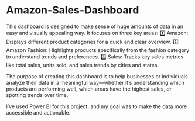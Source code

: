 # Amazon-Sales-Dashboard

This dashboard is designed to make sense of huge amounts of data in an easy and visually appealing way. It focuses on three key areas:
1️⃣ Amazon: Displays different product categories for a quick and clear overview.
2️⃣ Amazon Fashion: Highlights products specifically from the fashion category to understand trends and preferences.
3️⃣ Sales: Tracks key sales metrics like total sales, units sold, and sales trends by cities and states.

The purpose of creating this dashboard is to help businesses or individuals analyze their data in a meaningful way—whether it’s understanding which products are performing well, which areas have the highest sales, or spotting trends over time.

I’ve used Power BI for this project, and my goal was to make the data more accessible and actionable.
